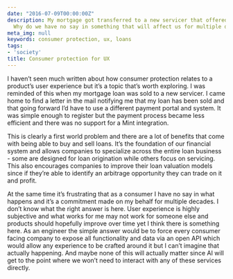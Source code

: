```yaml
---
date: "2016-07-09T00:00:00Z"
description: My mortgage got transferred to a new servicer that offered a worse experience.
  Why do we have no say in something that will affect us for multiple decades?
meta_img: null
keywords: consumer protection, ux, loans
tags:
- 'society'
title: Consumer protection for UX
---
```


I haven’t seen much written about how consumer protection relates to a product’s user experience but it’s a topic that’s worth exploring. I was reminded of this when my mortgage loan was sold to a new servicer. I came home to find a letter in the mail notifying me that my loan has been sold and that going forward I’d have to use a different payment portal and system. It was simple enough to register but the payment process became less efficient and there was no support for a Mint integration.

This is clearly a first world problem and there are a lot of benefits that come with being able to buy and sell loans. It’s the foundation of our financial system and allows companies to specialize across the entire loan business - some are designed for loan origination while others focus on servicing. This also encourages companies to improve their loan valuation models since if they’re able to identify an arbitrage opportunity they can trade on it and profit.

At the same time it’s frustrating that as a consumer I have no say in what happens and it’s a commitment made on my behalf for multiple decades. I don’t know what the right answer is here. User experience is highly subjective and what works for me may not work for someone else and products should hopefully improve over time yet I think there is something here. As an engineer the simple answer would be to force every consumer facing company to expose all functionality and data via an open API which would allow any experience to be crafted around it but I can’t imagine that actually happening. And maybe none of this will actually matter since AI will get to the point where we won’t need to interact with any of these services directly.
